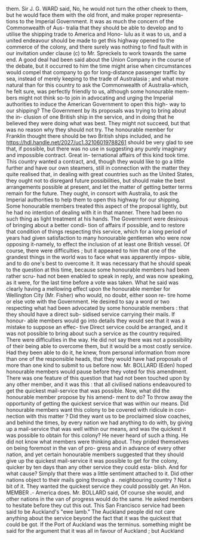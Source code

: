 them. Sir J. G. WARD said, No, he would not turn the other cheek to them, but he would face them with the old front, and make proper representa- tions to the Imperial Government. It was as much the concern of the Commonwealth of Aus- tralia that they should be able to develop and to utilise the shipping trade to America and Hono- lulu as it was to us, and a united endeavour should be made to get this highway opened to the commerce of the colony, and there surely was nothing to find fault with in our invitation under clause (c) to Mr. Spreckels to work towards the same end. A good deal had been said about the Union Company in the course of the debate, but it occurred to him the time might arise when circumstances would compel that company to go for long-distance passenger traffic by sea, instead of merely keeping to the trade of Australasia ; and what more natural than for this country to ask the Commonwealth of Australia-which, he felt sure, was perfectly friendly to us, although some honourable mem- bers might not think so-to join in advocating and urging the Imperial authorities to induce the American Government to open this high- way to our shipping? The Government by its proposals was trying to bring about the in- clusion of one British ship in the service, and in doing that he believed they were doing what was best. They might not succeed, but that was no reason why they should not try. The honourable member for Franklin thought there should be two British ships included, and he https://hdl.handle.net/2027/uc1.32106019788261 should be very glad to see that, if possible, but there was no use in suggesting any purely imaginary and impossible contract. Great in- ternational affairs of this kind took time. This country wanted a contract, and, though they would like to go a little further and have our own steamers, still in connection with the matter they quite realised that, in dealing with great countries such as the United States, they ought not to disregard future possibilities, but should make the best arrangements possible at present, and let the matter of getting better terms remain for the future. They ought, in consort with Australia, to ask the Imperial authorities to help them to open this highway for our shipping. Some honourable members treated this aspect of the proposal lightly, but he had no intention of dealing with it in that manner. There had been no such thing as light treatment at his hands. The Government were desirous of bringing about a better condi- tion of affairs if possible, and to restore that condition of things respecting this service, which for a long period of years had given satisfaction to many honourable gentlemen who were now opposing it-namely, to effect the inclusion of at least one British vessel. Of course, there were difficulties ; but it appeared to him that one of the grandest things in the world was to face what was apparently impos- sible, and to do one's best to overcome it. It was necessary that he should speak to the question at this time, because some honourable members had been rather scru- had not been enabled to speak in reply, and was now speaking, as it were, for the last time before a vote was taken. What he said was clearly having a mellowing effect upon the honourable member for Wellington City (Mr. Fisher) who would, no doubt, either soon re- tire home or else vote with the Government. He desired to say a word or two respecting what had been advocated by some honourable members : that they should have a direct sub- sidised service carrying their mails. If honour- able members would go into details they would see that it was a mistake to suppose an effec- tive Direct service could be arranged, and it was not possible to bring about such a service as the country required. There were difficulties in the way. He did not say there was not a possibility of their being able to overcome them, but it would be a most costly service. Had they been able to do it, he knew, from personal information from more than one of the responsible heads, that they would have had proposals of more than one kind to submit to us before now. Mr. BOLLARD (Eden) hoped honourable members would pause before they voted for this amendment. There was one feature of this question that had not been touched upon <!-- PageNumber="\-" --> by any other member, and it was this : that all civilised nations endeavoured to get the quickest mail-service that was possible. Now, what did the honourable member propose by his amend- ment to do? To throw away the opportunity of getting the quickest service that was within our means. Did honourable members want this colony to be covered with ridicule in con- nection with this matter ? Did they want us to be proclaimed slow coaches, and behind the times, by every nation we had anything to do with, by giving up a mail-service that was well within our means, and was the quickest it was possible to obtain for this colony? He never heard of such a thing. He did not know what members were thinking about. They prided themselves on being foremost in the van of pro- gress and in advance of every other nation, and yet certain honourable members suggested that they should give up the quickest mail-service it was possible to get for the colony, quicker by ten days than any other service they could esta- blish. And for what cause? Simply that there was a little sentiment attached to it. Did other nations object to their mails going through a . neighbouring country ? Not a bit of it. They wanted the quickest service they could possibly get. An Hon. MEMBER .- America does. Mr. BOLLARD said, Of course she would, and other nations in the van of progress would do the same. He asked members to hesitate before they cut this out. This San Francisco service had been said to be Auckland's "ewe lamb." The Auckland people did not care anything about the service beyond the fact that it was the quickest that could be got. If the Port of Auckland was the terminus. something might be said for the argument that it was all in favour of Auckland ; but Auckland 